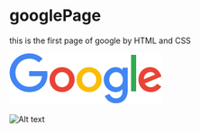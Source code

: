 # googlePage
this is the first page of google by HTML and CSS 

![Alt text](https://github.com/arash-fun/googlePage/blob/master/google.png?raw=true "Title")


![Alt text](https://colab.research.google.com/drive/1Sw9OP67RXLXg6d66FXwyRlUZK9BMn3yF#scrollTo=NWrIDTaKNpll?raw=true "Title")

